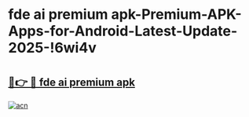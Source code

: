 # fde ai premium apk-Premium-APK-Apps-for-Android-Latest-Update-2025-!6wi4v

# <h2><a href="https://googleone.com">🔗👉 🔴 fde ai premium apk</a></h2>

[![acn](https://github.com/user-attachments/assets/0f9c940e-d8b0-45ae-aac7-cd30a18b3e1c)](https://googleone.com)

